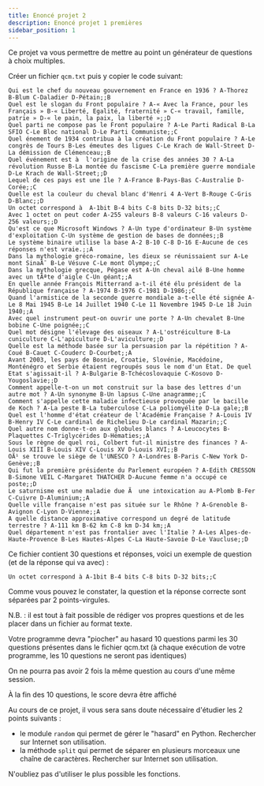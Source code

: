 ```yaml
---
title: Enoncé projet 2
description: Enoncé projet 1 premières
sidebar_position: 1
---
```


Ce projet va vous permettre de mettre au point un générateur de questions à choix multiples.

Créer un fichier `qcm.txt` puis y copier le code suivant:

```
Qui est le chef du nouveau gouvernement en France en 1936 ? A-Thorez B-Blum C-Daladier D-Pétain;;B
Quel est le slogan du Front populaire ? A-« Avec la France, pour les Français » B-« Liberté, Egalité, fraternité » C-« travail, famille, patrie » D-« le pain, la paix, la liberté »;;D
Quel parti ne compose pas le Front populaire ? A-Le Parti Radical B-La SFIO C-Le Bloc national D-Le Parti Communiste;;C
Quel énement de 1934 contribua à la création du Front populaire ? A-Le congrès de Tours B-Les émeutes des ligues C-Le Krach de Wall-Street D-La démission de Clémenceau;;B
Quel événement est à  l'origine de la crise des années 30 ? A-La révolution Russe B-La montée du fascisme C-La première guerre mondiale D-Le Krach de Wall-Street;;D
Lequel de ces pays est une île ? A-France B-Pays-Bas C-Australie D-Corée;;C
Quelle est la couleur du cheval blanc d'Henri 4 A-Vert B-Rouge C-Gris D-Blanc;;D
Un octet correspond à  A-1bit B-4 bits C-8 bits D-32 bits;;C
Avec 1 octet on peut coder A-255 valeurs B-8 valeurs C-16 valeurs D-256 valeurs;;D
Qu'est ce que Microsoft Windows ? A-Un type d'ordinateur B-Un système d'exploitation C-Un système de gestion de bases de données;;B
Le système binaire utilise la base A-2 B-10 C-8 D-16 E-Aucune de ces réponses n'est vraie.;;A
Dans la mythologie gréco-romaine, les dieux se réunissaient sur A-Le mont SinaÃ¯ B-Le Vésuve C-Le mont Olympe;;C
Dans la mythologie grecque, Pégase est A-Un cheval ailé B-Une homme avec un tÃªte d'aigle C-Un géant;;A
En quelle année François Mitterrand a-t-il été élu président de la République française ? A-1974 B-1976 C-1981 D-1986;;C
Quand l'armistice de la seconde guerre mondiale a-t-elle été signée A-Le 8 Mai 1945 B-Le 14 Juillet 1940 C-Le 11 Novembre 1945 D-Le 18 Juin 1940;;A
Avec quel instrument peut-on ouvrir une porte ? A-Un chevalet B-Une bobine C-Une poignée;;C
Quel mot désigne l'élevage des oiseaux ? A-L'ostréiculture B-La cuniculture C-L'apiculture D-L'aviculture;;D
Quelle est la méthode basée sur la persuasion par la répétition ? A-Coué B-Cauet C-Couderc D-Courbet;;A
Avant 2003, les pays de Bosnie, Croatie, Slovénie, Macédoine, Monténégro et Serbie étaient regroupés sous le nom d'un Etat. De quel Etat s'agissait-il ? A-Bulgarie B-Tchécoslovaquie C-Kosovo D-Yougoslavie;;D
Comment appelle-t-on un mot construit sur la base des lettres d'un autre mot ? A-Un synonyme B-Un lapsus C-Une anagramme;;C
Comment s'appelle cette maladie infectieuse provoquée par le bacille de Koch ? A-La peste B-La tuberculose C-La poliomyélite D-La gale;;B
Quel est l'homme d'état créateur de l'Académie Française ? A-Louis IV B-Henry IV C-Le cardinal de Richelieu D-Le cardinal Mazarin;;C
Quel autre nom donne-t-on aux globules blancs ? A-Leucocytes B-Plaquettes C-Triglycérides D-Hématies;;A
Sous le règne de quel roi, Colbert fut-il ministre des finances ? A-Louis XIII B-Louis XIV C-Louis XV D-Louis XVI;;B
OÃ¹ se trouve le siège de l'UNESCO ? A-Londres B-Paris C-New York D-Genève;;B
Qui fut la première présidente du Parlement européen ? A-Edith CRESSON B-Simone VEIL C-Margaret THATCHER D-Aucune femme n'a occupé ce poste;;D
Le saturnisme est une maladie due Ã  une intoxication au A-Plomb B-Fer C-Cuivre D-Aluminium;;A
Quelle ville française n'est pas située sur le Rhône ? A-Grenoble B-Avignon C-Lyon D-Vienne;;A
A quelle distance approximative correspond un degré de latitude terrestre ? A-111 km B-62 km C-8 km D-34 km;;A
Quel département n'est pas frontalier avec l'Italie ? A-Les Alpes-de-Haute-Provence B-Les Hautes-Alpes C-La Haute-Savoie D-Le Vaucluse;;D
```

Ce fichier contient 30 questions et réponses, voici un exemple de question (et de la réponse qui va avec) :

```
Un octet correspond à A-1bit B-4 bits C-8 bits D-32 bits;;C
```

Comme vous pouvez le constater, la question et la réponse correcte sont séparées par 2 points-virgules.

N.B. : il est tout à fait possible de rédiger vos propres questions et de les placer dans un fichier au format texte.

Votre programme devra "piocher" au hasard 10 questions parmi les 30 questions présentes dans le fichier qcm.txt (à chaque exécution de votre programme, les 10 questions ne seront pas identiques)

On ne pourra pas avoir 2 fois la même question au cours d'une même session.

À la fin des 10 questions, le score devra être affiché

Au cours de ce projet, il vous sera sans doute nécessaire d'étudier les 2 points suivants :

- le module `random` qui permet de gérer le "hasard" en Python. Rechercher sur Internet son utilisation.
- la méthode `split` qui permet de séparer en plusieurs morceaux une chaîne de caractères. Rechercher sur Internet son utilisation.

N'oubliez pas d'utiliser le plus possible les fonctions.
